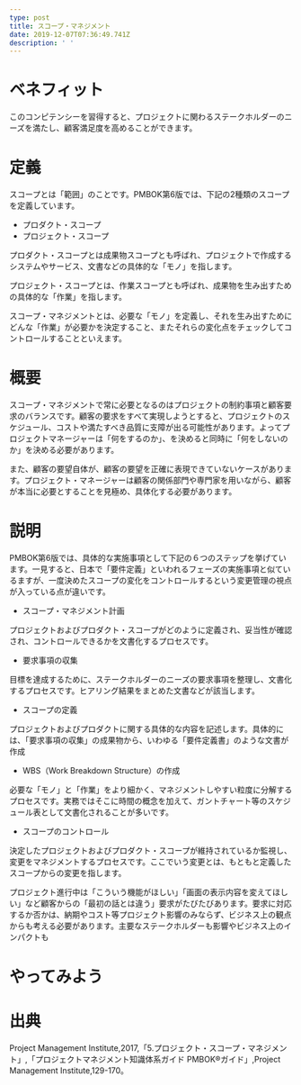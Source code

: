 ```yaml
---
type: post
title: スコープ・マネジメント
date: 2019-12-07T07:36:49.741Z
description: ' '
---
```

# ベネフィット

このコンピテンシーを習得すると、プロジェクトに関わるステークホルダーのニーズを満たし、顧客満足度を高めることができます。

# 定義

スコープとは「範囲」のことです。PMBOK第6版では、下記の2種類のスコープを定義しています。

* プロダクト・スコープ
* プロジェクト・スコープ

プロダクト・スコープとは成果物スコープとも呼ばれ、プロジェクトで作成するシステムやサービス、文書などの具体的な「モノ」を指します。

プロジェクト・スコープとは、作業スコープとも呼ばれ、成果物を生み出すための具体的な「作業」を指します。

スコープ・マネジメントとは、必要な「モノ」を定義し、それを生み出すためにどんな「作業」が必要かを決定すること、またそれらの変化点をチェックしてコントロールすることといえます。

# 概要

スコープ・マネジメントで常に必要となるのはプロジェクトの制約事項と顧客要求のバランスです。顧客の要求をすべて実現しようとすると、プロジェクトのスケジュール、コストや満たすべき品質に支障が出る可能性があります。よってプロジェクトマネージャーは「何をするのか」、を決めると同時に「何をしないのか」を決める必要があります。

また、顧客の要望自体が、顧客の要望を正確に表現できていないケースがあります。プロジェクト・マネージャーは顧客の関係部門や専門家を用いながら、顧客が本当に必要とすることを見極め、具体化する必要があります。

# 説明

PMBOK第6版では、具体的な実施事項として下記の６つのステップを挙げています。一見すると、日本で「要件定義」といわれるフェーズの実施事項と似ているますが、一度決めたスコープの変化をコントロールするという変更管理の視点が入っている点が違いです。

* スコープ・マネジメント計画

プロジェクトおよびプロダクト・スコープがどのように定義され、妥当性が確認され、コントロールできるかを文書化するプロセスです。

* 要求事項の収集

目標を達成するために、ステークホルダーのニーズの要求事項を整理し、文書化するプロセスです。ヒアリング結果をまとめた文書などが該当します。

* スコープの定義

プロジェクトおよびプロダクトに関する具体的な内容を記述します。具体的には、「要求事項の収集」の成果物から、いわゆる「要件定義書」のような文書が作成

* WBS（Work Breakdown Structure）の作成

必要な「モノ」と「作業」をより細かく、マネジメントしやすい粒度に分解するプロセスです。実務ではそこに時間の概念を加えて、ガントチャート等のスケジュール表として文書化されることが多いです。

* スコープのコントロール

決定したプロジェクトおよびプロダクト・スコープが維持されているか監視し、変更をマネジメントするプロセスです。ここでいう変更とは、もともと定義したスコープからの変更を指します。

プロジェクト進行中は「こういう機能がほしい」「画面の表示内容を変えてほしい」など顧客からの「最初の話とは違う」要求がたびたびあります。要求に対応するか否かは、納期やコスト等プロジェクト影響のみならず、ビジネス上の観点からも考える必要があります。主要なステークホルダーも影響やビジネス上のインパクトも

# やってみよう

# 出典

Project Management Institute,2017,「5.プロジェクト・スコープ・マネジメント」,「プロジェクトマネジメント知識体系ガイド PMBOK®ガイド」,Project Management Institute,129-170。
